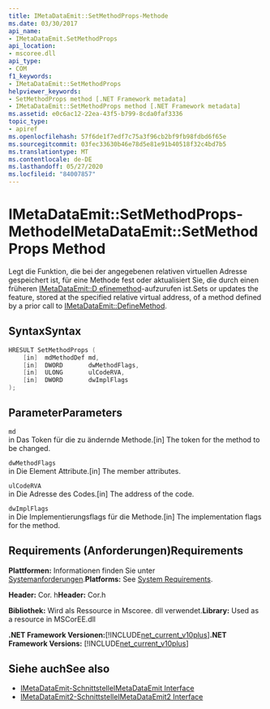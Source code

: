 ```yaml
---
title: IMetaDataEmit::SetMethodProps-Methode
ms.date: 03/30/2017
api_name:
- IMetaDataEmit.SetMethodProps
api_location:
- mscoree.dll
api_type:
- COM
f1_keywords:
- IMetaDataEmit::SetMethodProps
helpviewer_keywords:
- SetMethodProps method [.NET Framework metadata]
- IMetaDataEmit::SetMethodProps method [.NET Framework metadata]
ms.assetid: e0c6ac12-22ea-43f5-b799-8cda0faf3336
topic_type:
- apiref
ms.openlocfilehash: 57f6de1f7edf7c75a3f96cb2bf9fb98fdbd6f65e
ms.sourcegitcommit: 03fec33630b46e78d5e81e91b40518f32c4bd7b5
ms.translationtype: MT
ms.contentlocale: de-DE
ms.lasthandoff: 05/27/2020
ms.locfileid: "84007857"
---
```

# <a name="imetadataemitsetmethodprops-method"></a><span data-ttu-id="83499-102">IMetaDataEmit::SetMethodProps-Methode</span><span class="sxs-lookup"><span data-stu-id="83499-102">IMetaDataEmit::SetMethodProps Method</span></span>
<span data-ttu-id="83499-103">Legt die Funktion, die bei der angegebenen relativen virtuellen Adresse gespeichert ist, für eine Methode fest oder aktualisiert Sie, die durch einen früheren [IMetaDataEmit::D efinemethod](imetadataemit-definemethod-method.md)-aufzurufen ist.</span><span class="sxs-lookup"><span data-stu-id="83499-103">Sets or updates the feature, stored at the specified relative virtual address, of a method defined by a prior call to [IMetaDataEmit::DefineMethod](imetadataemit-definemethod-method.md).</span></span>  
  
## <a name="syntax"></a><span data-ttu-id="83499-104">Syntax</span><span class="sxs-lookup"><span data-stu-id="83499-104">Syntax</span></span>  
  
```cpp  
HRESULT SetMethodProps (
    [in]  mdMethodDef md,
    [in]  DWORD       dwMethodFlags,  
    [in]  ULONG       ulCodeRVA,
    [in]  DWORD       dwImplFlags
);  
```  
  
## <a name="parameters"></a><span data-ttu-id="83499-105">Parameter</span><span class="sxs-lookup"><span data-stu-id="83499-105">Parameters</span></span>  
 `md`  
 <span data-ttu-id="83499-106">in Das Token für die zu ändernde Methode.</span><span class="sxs-lookup"><span data-stu-id="83499-106">[in] The token for the method to be changed.</span></span>  
  
 `dwMethodFlags`  
 <span data-ttu-id="83499-107">in Die Element Attribute.</span><span class="sxs-lookup"><span data-stu-id="83499-107">[in] The member attributes.</span></span>  
  
 `ulCodeRVA`  
 <span data-ttu-id="83499-108">in Die Adresse des Codes.</span><span class="sxs-lookup"><span data-stu-id="83499-108">[in] The address of the code.</span></span>  
  
 `dwImplFlags`  
 <span data-ttu-id="83499-109">in Die Implementierungsflags für die Methode.</span><span class="sxs-lookup"><span data-stu-id="83499-109">[in] The implementation flags for the method.</span></span>  
  
## <a name="requirements"></a><span data-ttu-id="83499-110">Requirements (Anforderungen)</span><span class="sxs-lookup"><span data-stu-id="83499-110">Requirements</span></span>  
 <span data-ttu-id="83499-111">**Plattformen:** Informationen finden Sie unter [Systemanforderungen](../../get-started/system-requirements.md).</span><span class="sxs-lookup"><span data-stu-id="83499-111">**Platforms:** See [System Requirements](../../get-started/system-requirements.md).</span></span>  
  
 <span data-ttu-id="83499-112">**Header:** Cor. h</span><span class="sxs-lookup"><span data-stu-id="83499-112">**Header:** Cor.h</span></span>  
  
 <span data-ttu-id="83499-113">**Bibliothek:** Wird als Ressource in Mscoree. dll verwendet.</span><span class="sxs-lookup"><span data-stu-id="83499-113">**Library:** Used as a resource in MSCorEE.dll</span></span>  
  
 <span data-ttu-id="83499-114">**.NET Framework Versionen:**[!INCLUDE[net_current_v10plus](../../../../includes/net-current-v10plus-md.md)]</span><span class="sxs-lookup"><span data-stu-id="83499-114">**.NET Framework Versions:** [!INCLUDE[net_current_v10plus](../../../../includes/net-current-v10plus-md.md)]</span></span>  
  
## <a name="see-also"></a><span data-ttu-id="83499-115">Siehe auch</span><span class="sxs-lookup"><span data-stu-id="83499-115">See also</span></span>

- [<span data-ttu-id="83499-116">IMetaDataEmit-Schnittstelle</span><span class="sxs-lookup"><span data-stu-id="83499-116">IMetaDataEmit Interface</span></span>](imetadataemit-interface.md)
- [<span data-ttu-id="83499-117">IMetaDataEmit2-Schnittstelle</span><span class="sxs-lookup"><span data-stu-id="83499-117">IMetaDataEmit2 Interface</span></span>](imetadataemit2-interface.md)
